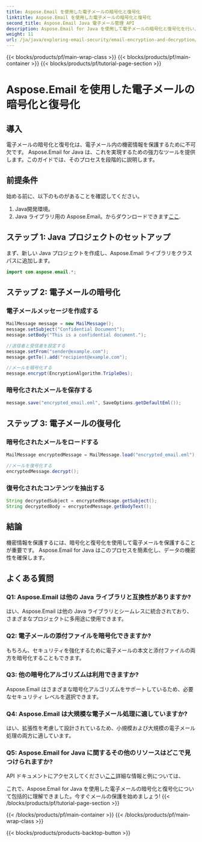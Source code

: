 ```yaml
---
title: Aspose.Email を使用した電子メールの暗号化と復号化
linktitle: Aspose.Email を使用した電子メールの暗号化と復号化
second_title: Aspose.Email Java 電子メール管理 API
description: Aspose.Email for Java を使用して電子メールの暗号化と復号化を行い、電子メールを保護する方法を学びます。ステップバイステップのガイド、ソースコード、FAQ が含まれています。
weight: 11
url: /ja/java/exploring-email-security/email-encryption-and-decryption/
---
```


{{< blocks/products/pf/main-wrap-class >}}
{{< blocks/products/pf/main-container >}}
{{< blocks/products/pf/tutorial-page-section >}}

# Aspose.Email を使用した電子メールの暗号化と復号化


## 導入

電子メールの暗号化と復号化は、電子メール内の機密情報を保護するために不可欠です。 Aspose.Email for Java は、これを実現するための強力なツールを提供します。このガイドでは、そのプロセスを段階的に説明します。

## 前提条件

始める前に、以下のものがあることを確認してください。

1. Java開発環境。
2.  Java ライブラリ用の Aspose.Email。からダウンロードできます[ここ](https://releases.aspose.com/email/java/).

## ステップ 1: Java プロジェクトのセットアップ

まず、新しい Java プロジェクトを作成し、Aspose.Email ライブラリをクラスパスに追加します。

```java
import com.aspose.email.*;
```

## ステップ 2: 電子メールの暗号化

### 電子メールメッセージを作成する

```java
MailMessage message = new MailMessage();
message.setSubject("Confidential Document");
message.setBody("This is a confidential document.");

//送信者と受信者を設定する
message.setFrom("sender@example.com");
message.getTo().add("recipient@example.com");

//メールを暗号化する
message.encrypt(EncryptionAlgorithm.TripleDes);
```

### 暗号化されたメールを保存する

```java
message.save("encrypted_email.eml", SaveOptions.getDefaultEml());
```

## ステップ 3: 電子メールの復号化

### 暗号化されたメールをロードする

```java
MailMessage encryptedMessage = MailMessage.load("encrypted_email.eml");

//メールを復号化する
encryptedMessage.decrypt();
```

### 復号化されたコンテンツを抽出する

```java
String decryptedSubject = encryptedMessage.getSubject();
String decryptedBody = encryptedMessage.getBodyText();
```

## 結論

機密情報を保護するには、暗号化と復号化を使用して電子メールを保護することが重要です。 Aspose.Email for Java はこのプロセスを簡素化し、データの機密性を確保します。

## よくある質問

### Q1: Aspose.Email は他の Java ライブラリと互換性がありますか?

はい、Aspose.Email は他の Java ライブラリとシームレスに統合されており、さまざまなプロジェクトに多用途に使用できます。

### Q2: 電子メールの添付ファイルを暗号化できますか?

もちろん、セキュリティを強化するために電子メールの本文と添付ファイルの両方を暗号化することもできます。

### Q3: 他の暗号化アルゴリズムは利用できますか?

Aspose.Email はさまざまな暗号化アルゴリズムをサポートしているため、必要なセキュリティ レベルを選択できます。

### Q4: Aspose.Email は大規模な電子メール処理に適していますか?

はい、拡張性を考慮して設計されているため、小規模および大規模の電子メール処理の両方に適しています。

### Q5: Aspose.Email for Java に関するその他のリソースはどこで見つけられますか?

 API ドキュメントにアクセスしてください[ここ](https://reference.aspose.com/email/java/)詳細な情報と例については、

これで、Aspose.Email for Java を使用した電子メールの暗号化と復号化について包括的に理解できました。今すぐメールの保護を始めましょう!
{{< /blocks/products/pf/tutorial-page-section >}}

{{< /blocks/products/pf/main-container >}}
{{< /blocks/products/pf/main-wrap-class >}}

{{< blocks/products/products-backtop-button >}}
